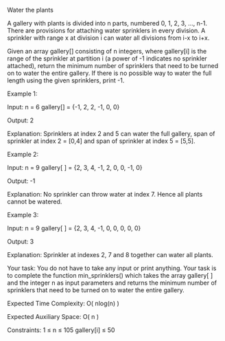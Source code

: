 Water the plants

A gallery with plants is divided into n parts, numbered 0, 1, 2, 3, ..., n-1. There are provisions for attaching water sprinklers in every division. A sprinkler with range x at division i can water all divisions from i-x to i+x.

Given an array gallery[] consisting of n integers, where gallery[i] is the range of the sprinkler at partition i (a power of -1 indicates no sprinkler attached), return the minimum number of sprinklers that need to be turned on to water the entire gallery. If there is no possible way to water the full length using the given sprinklers, print -1.

Example 1:

Input:
n = 6
gallery[] = {-1, 2, 2, -1, 0, 0}

Output:
2

Explanation: 
Sprinklers at index 2 and 5
can water the full gallery, span of
sprinkler at index 2 = [0,4] and span
of sprinkler at index 5 = [5,5].


Example 2:

Input:
n = 9
gallery[ ] = {2, 3, 4, -1, 2, 0, 0, -1, 0}

Output:
-1

Explanation: 
No sprinkler can throw water
at index 7. Hence all plants cannot be
watered.

Example 3:

Input:
n = 9
gallery[ ] = {2, 3, 4, -1, 0, 0, 0, 0, 0}

Output:
3

Explanation: 
Sprinkler at indexes 2, 7 and
8 together can water all plants.


Your task:
You do not have to take any input or print anything. Your task is to complete the function min_sprinklers() which takes the array gallery[ ] and the integer n as input parameters and returns the minimum number of sprinklers that need to be turned on to water the entire gallery.

Expected Time Complexity: O( nlog(n) )

Expected Auxiliary Space: O( n )

Constraints:
1 ≤ n ≤ 105
gallery[i] ≤ 50